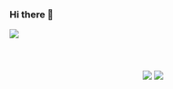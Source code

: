 ### Hi there 👋

<!--
**NULLBYTE-RGH/NULLBYTE-RGH** is a ✨ _special_ ✨ repository because its `README.md` (this file) appears on your GitHub profile.

Here are some ideas to get you started:

- 🔭 I’m currently working on ...
- 🌱 I’m currently learning ...
- 👯 I’m looking to collaborate on ...
- 🤔 I’m looking for help with ...
- 💬 Ask me about ...
- 📫 How to reach me: ...
- 😄 Pronouns: ...
- ⚡ Fun fact: ...
-->

<div>
<img src="https://komarev.com/ghpvc/?username=NULLBYTE-RGH">
 </div>


 <div align="center">

 <svg height="40" width="40" fill="red" xmlns="https://cdn.jsdelivr.net/npm/simple-icons@v7/icons/dotenv.svg" />
 <svg height="40" width="40" xmlns="https://cdn.jsdelivr.net/npm/simple-icons@v7/icons/vsco.svg" />
 <svg height="40" width="40" xmlns="https://cdn.jsdelivr.net/npm/simple-icons@v7/icons/jetbrains.svg" />
 <svg height="40" width="40" xmlns="https://cdn.jsdelivr.net/npm/simple-icons@v7/icons/torproject.svg" />
 <svg height="40" width="40" xmlns="https://cdn.jsdelivr.net/npm/simple-icons@v7/icons/javascript.svg" />
 <svg height="40" width="40" xmlns="https://cdn.jsdelivr.net/npm/simple-icons@v7/icons/micropython.svg" />
 <svg height="40" width="40" xmlns="https://cdn.jsdelivr.net/npm/simple-icons@v7/icons/python.svg" />
</div>

<p align="center"> 
 
 <img src="https://github-readme-stats.vercel.app/api?username=NULLBYTE-RGH&theme=chartreuse-dark&show_icons=true&hide_border=true&include_all_commits=true">
 <img src="https://github-readme-stats.vercel.app/api/top-langs/?username=NULLBYTE-RGH&hide=html&langs_count=7&bg_color=000000&hide_border=true&layout=compact">
 
</p>

